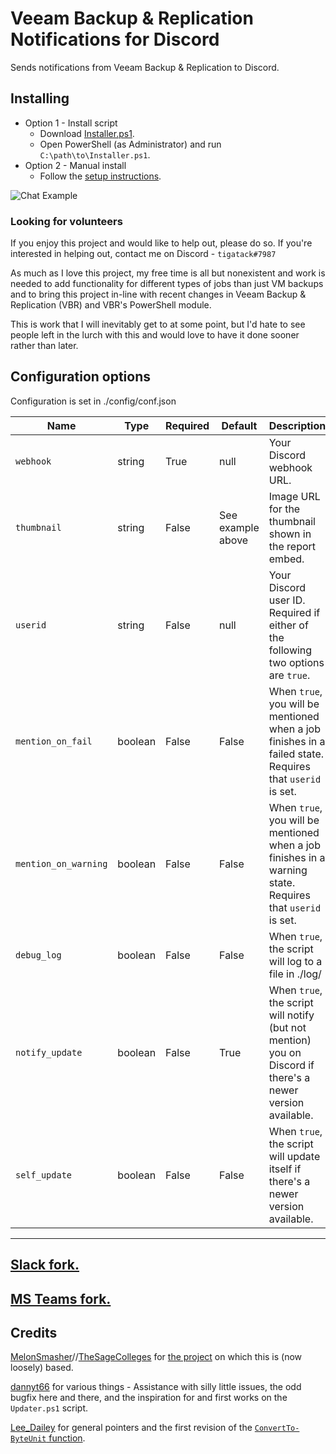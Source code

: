 # Veeam Backup & Replication Notifications for Discord

Sends notifications from Veeam Backup & Replication to Discord.

## Installing

* Option 1 - Install script
  * Download [Installer.ps1](Installer.ps1).
  * Open PowerShell (as Administrator) and run `C:\path\to\Installer.ps1`.
* Option 2 - Manual install
  * Follow the [setup instructions](https://blog.tiga.tech/veeam-b-r-notifications-in-discord/).

![Chat Example](https://github.com/tigattack/VeeamDiscordNotifications/blob/master/asset/example.png)

### Looking for volunteers

If you enjoy this project and would like to help out, please do so. If you're interested in helping out, contact me on Discord - `tigatack#7987`

As much as I love this project, my free time is all but nonexistent and work is needed to add functionality for different types of jobs than just VM backups and to bring this project in-line with recent changes in Veeam Backup & Replication (VBR) and VBR's PowerShell module.

This is work that I will inevitably get to at some point, but I'd hate to see people left in the lurch with this and would love to have it done sooner rather than later.

## Configuration options

Configuration is set in ./config/conf.json

| Name                 | Type    | Required | Default           | Description                                                                                                |
|--------------------- |-------- |--------- |------------------ | ---------------------------------------------------------------------------------------------------------- |
| `webhook`            | string  | True     | null              | Your Discord webhook URL.                                                                                  |
| `thumbnail`          | string  | False    | See example above | Image URL for the thumbnail shown in the report embed.                                                     |
| `userid`             | string  | False    | null              | Your Discord user ID. Required if either of the following two options are `true`.                          |
| `mention_on_fail`    | boolean | False    | False             | When `true`, you will be mentioned when a job finishes in a failed state. Requires that `userid` is set.   |
| `mention_on_warning` | boolean | False    | False             | When `true`, you will be mentioned when a job finishes in a warning state. Requires that `userid` is set.  |
| `debug_log`          | boolean | False    | False             | When `true`, the script will log to a file in ./log/                                                       |
| `notify_update`      | boolean | False    | True              | When `true`, the script will notify (but not mention) you on Discord if there's a newer version available. |
| `self_update`        | boolean | False    | False             | When `true`, the script will update itself if there's a newer version available.                           |

---

## [Slack fork.](https://github.com/tigattack/VeeamSlackNotifications)

## [MS Teams fork.](https://github.com/tigattack/VeeamTeamsNotifications)

## Credits

[MelonSmasher](https://github.com/MelonSmasher)//[TheSageColleges](https://github.com/TheSageColleges) for [the project](https://github.com/TheSageColleges/VeeamSlackNotifications) on which this is (now loosely) based.

[dannyt66](https://github.com/dannyt66) for various things - Assistance with silly little issues, the odd bugfix here and there, and the inspiration for and first works on the `Updater.ps1` script.

[Lee_Dailey](https://reddit.com/u/Lee_Dailey) for general pointers and the first revision of the [`ConvertTo-ByteUnit` function](https://pastebin.com/srN5CKty).
